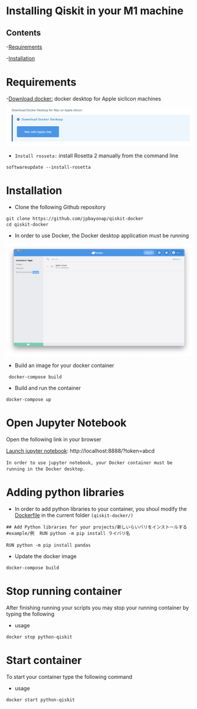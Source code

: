 #  Installing Qiskit in your M1 machine

## Contents
-[Requirements](#Requirements)

-[Installation](#Installation)


# Requirements 

-[Download docker:](https://docs.docker.com/desktop/mac/apple-silicon/) docker desktop for Apple siclicon machines
<p  align="center">
<img width 600 src = "https://raw.githubusercontent.com/jpbayonap/qiskit-docker/master/DockerM1.png" >
</p>


- `Install rosseta:` install Rosetta 2 manually from the command line
```shell
softwareupdate --install-rosetta  
```

# Installation

- Clone the following Github repository
```shell
git clone https://github.com/jpbayonap/qiskit-docker
cd qiskit-docker
```
- In order to use Docker, the Docker desktop application must be running 
<p  align="center">
<img width 600 src = "https://raw.githubusercontent.com/jpbayonap/qiskit-docker/master/DockerApp.png">
</p>


- Build an image for your docker container
 ```shell
  docker-compose build 
 ```
 - Build and run the container 
```shell
docker-compose up
```


# Open Jupyter Notebook


Open the following link in your browser 

[Launch jupyter notebook](http://localhost:8888/?token=abcd):  http://localhost:8888/?token=abcd


`In order to use jupyter notebook, your Docker container must be running in the Docker desktop. `






# Adding python libraries

- In order to add python libraries to your container, you shoul modify the [Dockerfile](./Dockerfile) in the current folder `(qiskit-docker/)`
 ```docker
 ## Add Python libraries for your projects/新しいらいバリをインストールする
#example/例  RUN python -m pip install ライバリ名

RUN python -m pip install pandas
 ```

 - Update the  docker image

 ```shell
 docker-compose build
  ```

# Stop running container
After finishing running your scripts you may stop your running container by typing the following 
- usage

```shell
docker stop python-qiskit
```

# Start container

To start your container type the following command 


- usage

```shell
docker start python-qiskit
```
